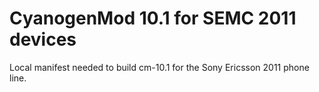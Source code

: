 CyanogenMod 10.1 for SEMC 2011 devices
===============

Local manifest needed to build cm-10.1 for the Sony Ericsson 2011 phone line.
